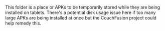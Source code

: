 This folder is a place or APKs to be temporarily stored while they are being installed on tablets.  There's a potential disk usage issue here if too many large APKs are being installed at once but the CouchFusion project could help remedy this.